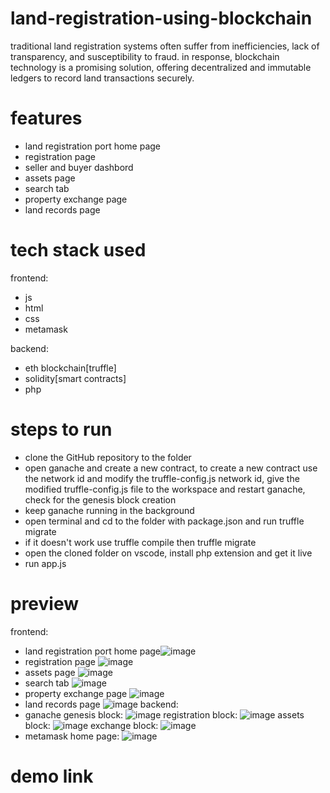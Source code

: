 # land-registration-using-blockchain
traditional land registration systems often suffer from inefficiencies, lack of transparency, and susceptibility to fraud. in response, blockchain technology is a promising solution, offering decentralized and immutable ledgers to record land transactions securely.
# features
* land registration port home page 
* registration page
* seller and buyer dashbord
* assets page
* search tab
* property exchange page
* land records page
# tech stack used
frontend:
* js
* html
* css
* metamask

backend:
* eth blockchain[truffle]
* solidity[smart contracts]
* php
# steps to run
* clone the GitHub repository to the folder
* open ganache and create a new contract, to create a new contract use the network id and modify the truffle-config.js network id, give the modified truffle-config.js file to the workspace and restart ganache, check for the genesis block creation
* keep ganache running in the background
* open terminal and cd to the folder with package.json and run truffle migrate
* if it doesn't work use truffle compile then truffle migrate
* open the cloned folder on vscode, install php extension and get it live
* run app.js

# preview
frontend:
* land registration port home page![image](https://github.com/user-attachments/assets/c286e64e-9cce-4822-8866-64db05c1a552)
* registration page ![image](https://github.com/user-attachments/assets/0e7ab102-2741-426e-9226-d27eef41ff37)
* assets page ![image](https://github.com/user-attachments/assets/38d83cf2-c875-495c-8109-fb1efae3d747)
* search tab ![image](https://github.com/user-attachments/assets/bf8d7cc2-9e7d-48a1-a5bf-dd88174544af)
* property exchange page ![image](https://github.com/user-attachments/assets/ad9c35d9-8d44-4baa-9e68-fc155efe8663)
* land records page ![image](https://github.com/user-attachments/assets/6af32455-f87e-4113-9a52-6b09ef390c4a)
backend:
* ganache
  genesis block: ![image](https://github.com/user-attachments/assets/47d551f3-8bbb-413b-8b81-cb2897a9a70d)
  registration block: ![image](https://github.com/user-attachments/assets/dadcc9df-d2f8-4e41-868e-97a982823e55)
  assets block: ![image](https://github.com/user-attachments/assets/e8ed01c1-0233-489b-b105-2f040fa7eead)
  exchange block: ![image](https://github.com/user-attachments/assets/ab696542-a626-407c-962d-44bdfaa2b37c)
* metamask home page:
  ![image](https://github.com/user-attachments/assets/7dbf5172-4636-418a-b4d6-4a629d402e0a)
# demo link
